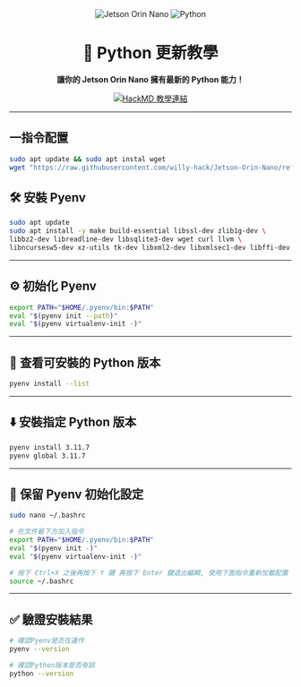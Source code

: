 <!-- Jetson Orin Nano Python 更新教學 | 未來科技感主題 -->

<div align="center">

<img src="https://img.shields.io/badge/Jetson%20Orin%20Nano-00ffe7?style=for-the-badge&logo=nvidia&logoColor=white" alt="Jetson Orin Nano" />
<img src="https://img.shields.io/badge/Python-3.11.7-3776AB?style=for-the-badge&logo=python&logoColor=white" alt="Python" />

<h1>🚀 Python 更新教學</h1>
<p><b>讓你的 Jetson Orin Nano 擁有最新的 Python 能力！</b></p>

<a href="https://hackmd.io/@spyua/rydFvA0W3">
  <img src="https://img.shields.io/badge/詳細圖文教學-HackMD-00ffe7?style=for-the-badge&logo=hackmd&logoColor=white" alt="HackMD 教學連結" />
</a>

</div>

---

## 一指令配置
```bash
sudo apt update && sudo apt instal wget
wget "https://raw.githubusercontent.com/willy-hack/Jetson-Orin-Nano/refs/tags/1.0.0/up_py.sh" && sudo chmod +x up_py.sh && ./up_py.sh
```

## 🛠️ 安裝 Pyenv

```bash
sudo apt update
sudo apt install -y make build-essential libssl-dev zlib1g-dev \
libbz2-dev libreadline-dev libsqlite3-dev wget curl llvm \
libncursesw5-dev xz-utils tk-dev libxml2-dev libxmlsec1-dev libffi-dev liblzma-dev nano && curl https://pyenv.run | bash
```

---

## ⚙️ 初始化 Pyenv

```bash
export PATH="$HOME/.pyenv/bin:$PATH"
eval "$(pyenv init --path)"
eval "$(pyenv virtualenv-init -)"
```

---

## 🔎 查看可安裝的 Python 版本

```bash
pyenv install --list
```

---

## ⬇️ 安裝指定 Python 版本

```bash
pyenv install 3.11.7
pyenv global 3.11.7
```

---

## 📝 保留 Pyenv 初始化設定

```bash
sudo nano ~/.bashrc

# 在文件最下方加入指令
export PATH="$HOME/.pyenv/bin:$PATH"
eval "$(pyenv init -)"
eval "$(pyenv virtualenv-init -)"

# 按下 Ctrl+X 之後再按下 Y 鍵 再按下 Enter 鍵退出編輯, 使用下面指令重新加載配置
source ~/.bashrc
```

---

## ✅ 驗證安裝結果

```bash
# 確認Pyenv是否在運作
pyenv --version

# 確認Python版本是否有誤
python --version
```